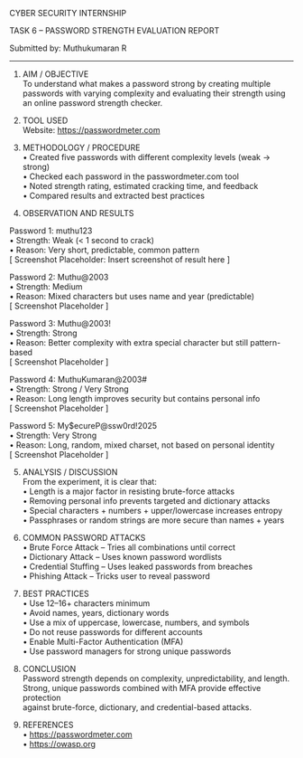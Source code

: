CYBER SECURITY INTERNSHIP

TASK 6 – PASSWORD STRENGTH EVALUATION REPORT

Submitted by: Muthukumaran R

-------------------------------------------------------------

1) AIM / OBJECTIVE  
To understand what makes a password strong by creating multiple passwords with varying complexity and evaluating their strength using an online password strength checker.

2) TOOL USED  
Website: https://passwordmeter.com

3) METHODOLOGY / PROCEDURE  
• Created five passwords with different complexity levels (weak → strong)  
• Checked each password in the passwordmeter.com tool  
• Noted strength rating, estimated cracking time, and feedback  
• Compared results and extracted best practices

4) OBSERVATION AND RESULTS  

Password 1: muthu123  
• Strength: Weak (< 1 second to crack)  
• Reason: Very short, predictable, common pattern  
[ Screenshot Placeholder: Insert screenshot of result here ]

Password 2: Muthu@2003  
• Strength: Medium  
• Reason: Mixed characters but uses name and year (predictable)  
[ Screenshot Placeholder ]

Password 3: Muthu@2003!  
• Strength: Strong  
• Reason: Better complexity with extra special character but still pattern-based  
[ Screenshot Placeholder ]

Password 4: MuthuKumaran@2003#  
• Strength: Strong / Very Strong  
• Reason: Long length improves security but contains personal info  
[ Screenshot Placeholder ]

Password 5: My$ecureP@ssw0rd!2025  
• Strength: Very Strong  
• Reason: Long, random, mixed charset, not based on personal identity  
[ Screenshot Placeholder ]

5) ANALYSIS / DISCUSSION  
From the experiment, it is clear that:  
• Length is a major factor in resisting brute-force attacks  
• Removing personal info prevents targeted and dictionary attacks  
• Special characters + numbers + upper/lowercase increases entropy  
• Passphrases or random strings are more secure than names + years

6) COMMON PASSWORD ATTACKS  
• Brute Force Attack – Tries all combinations until correct  
• Dictionary Attack – Uses known password wordlists  
• Credential Stuffing – Uses leaked passwords from breaches  
• Phishing Attack – Tricks user to reveal password

7) BEST PRACTICES  
• Use 12–16+ characters minimum  
• Avoid names, years, dictionary words  
• Use a mix of uppercase, lowercase, numbers, and symbols  
• Do not reuse passwords for different accounts  
• Enable Multi-Factor Authentication (MFA)  
• Use password managers for strong unique passwords

8) CONCLUSION  
Password strength depends on complexity, unpredictability, and length.  
Strong, unique passwords combined with MFA provide effective protection  
against brute-force, dictionary, and credential-based attacks.

9) REFERENCES  
• https://passwordmeter.com  
• https://owasp.org

